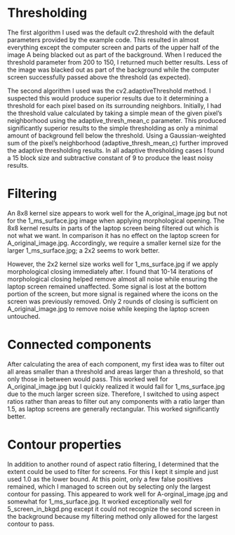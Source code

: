# Thresholding 
The first algorithm I used was the default cv2.threshold with the default parameters provided by the example code. This resulted in almost everything except the computer screen and parts of the upper half of the image A being blacked out as part of the background. When I reduced the threshold parameter from 200 to 150, I returned much better results. Less of the image was blacked out as part of the background while the computer screen successfully passed above the threshold (as expected). 

The second algorithm I used was the cv2.adaptiveThreshold method. I suspected this would produce superior results due to it determining a threshold for each pixel based on its surrounding neighbors. Initially, I had the threshold value calculated by taking a simple mean of the given pixel’s neighborhood using the adaptive_thresh_mean_c parameter. This produced significantly superior results to the simple thresholding as only a minimal amount of background fell below the threshold. Using a Gaussian-weighted sum of the pixel’s neighborhood (adaptive_thresh_mean_c) further improved the adaptive thresholding results. In all adaptive thresholding cases I found a 15 block size and subtractive constant of 9 to produce the least noisy results. 

# Filtering
An 8x8 kernel size appears to work well for the A_original_image.jpg but not for the 1_ms_surface.jpg image when applying morphological opening. The 8x8 kernel results in parts of the laptop screen being filtered out which is not what we want. In comparison it has no effect on the laptop screen for A_original_image.jpg. Accordingly, we require a smaller kernel size for the larger 1_ms_surface.jpg; a 2x2 seems to work better. 

However, the 2x2 kernel size works well for 1_ms_surface.jpg if we apply morphological closing immediately after. I found that 10-14 iterations of morphological closing helped remove almost all noise while ensuring the laptop screen remained unaffected. Some signal is lost at the bottom portion of the screen, but more signal is regained where the icons on the screen was previously removed. Only 2 rounds of closing is sufficient on A_original_image.jpg to remove noise while keeping the laptop screen untouched.  

# Connected components 
After calculating the area of each component, my first idea was to filter out all areas smaller than a threshold and areas larger than a threshold, so that only those in between would pass. This worked well for A_original_image.jpg but I quickly realized it would fail for 1_ms_surface.jpg due to the much larger screen size. Therefore, I switched to using aspect ratios rather than areas to filter out any components with a ratio larger than 1.5, as laptop screens are generally rectangular. This worked significantly better. 

# Contour properties 
In addition to another round of aspect ratio filtering, I determined that the extent could be used to filter for screens. For this I kept it simple and just used 1.0 as the lower bound. At this point, only a few false positives remained, which I managed to screen out by selecting only the largest contour for passing. This appeared to work well for A-orginal_image.jpg and somewhat for 1_ms_surface.jpg. It worked exceptionally well for 5_screen_in_bkgd.png except it could not recognize the second screen in the background because my filtering method only allowed for the largest contour to pass. 

